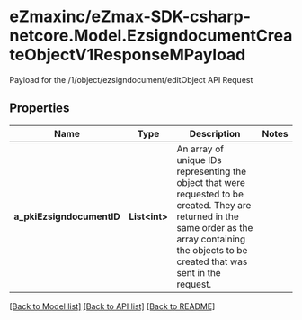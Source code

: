 # eZmaxinc/eZmax-SDK-csharp-netcore.Model.EzsigndocumentCreateObjectV1ResponseMPayload
Payload for the /1/object/ezsigndocument/editObject API Request
## Properties

Name | Type | Description | Notes
------------ | ------------- | ------------- | -------------
**a_pkiEzsigndocumentID** | **List&lt;int&gt;** | An array of unique IDs representing the object that were requested to be created.  They are returned in the same order as the array containing the objects to be created that was sent in the request. | 

[[Back to Model list]](../README.md#documentation-for-models) [[Back to API list]](../README.md#documentation-for-api-endpoints) [[Back to README]](../README.md)

